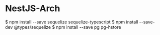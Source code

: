 # NestJS-Arch



$ npm install --save sequelize sequelize-typescript
$ npm install --save-dev @types/sequelize
$ npm install --save pg pg-hstore